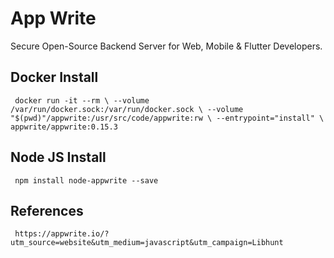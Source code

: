 App Write
=====

Secure Open-Source Backend Server for Web, Mobile & Flutter Developers.

Docker Install
--------------

     docker run -it --rm \ --volume /var/run/docker.sock:/var/run/docker.sock \ --volume "$(pwd)"/appwrite:/usr/src/code/appwrite:rw \ --entrypoint="install" \ appwrite/appwrite:0.15.3

Node JS Install
----------------

     npm install node-appwrite --save


References
----------

     https://appwrite.io/?utm_source=website&utm_medium=javascript&utm_campaign=Libhunt